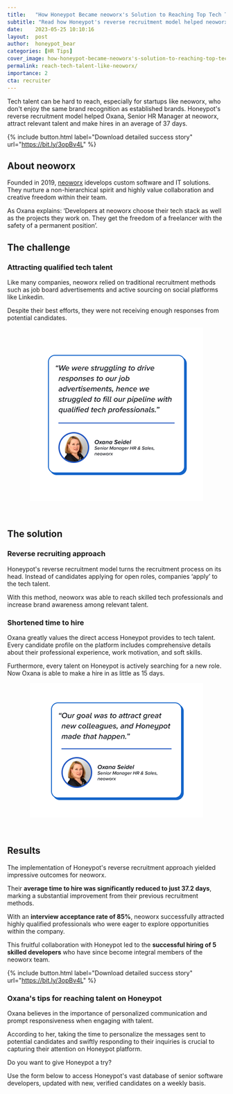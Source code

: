```yaml
---
title:   "How Honeypot Became neoworx's Solution to Reaching Top Tech Talent"
subtitle: "Read how Honeypot's reverse recruitment model helped neoworx to reach and hire tech talent."
date:    2023-05-25 10:10:16
layout:  post
author:  honeypot_bear
categories: [HR Tips]
cover_image: how-honeypot-became-neoworx's-solution-to-reaching-top-tech-talent-blog-header.png
permalink: reach-tech-talent-like-neoworx/
importance: 2
cta: recruiter
---
```


Tech talent can be hard to reach, especially for startups like neoworx, who don't enjoy the same brand recognition as established brands. Honeypot's reverse recruitment model helped Oxana, Senior HR Manager at neoworx, attract relevant talent and make hires in an average of 37 days.
<!--more-->


{% include button.html
  label="Download detailed success story"
  url="https://bit.ly/3opBv4L"
%}


## About neoworx

Founded in 2019, [neoworx](https://www.neoworx.eu/) idevelops custom software and IT solutions. They nurture a non-hierarchical spirit and highly value collaboration and creative freedom within their team.

As Oxana explains: ‘Developers at neoworx choose their tech stack as well as the projects they work on. They get the freedom of a freelancer with the safety of a permanent position’.

## The challenge

### Attracting qualified tech talent

Like many companies, neoworx relied on traditional recruitment methods such as job board advertisements and active sourcing on social platforms like Linkedin.

Despite their best efforts, they were not receiving enough responses from potential candidates. 

<p align="center"><img alt="Quote: We were struggling to drive responses to our job advertisements, hence we struggled to fill our pipeline with qualified tech professionals" src="/assets/images/oxana-neoworx-quote-1.png" style="width:400px !important;"></p><br>  

## The solution

### Reverse recruiting approach

Honeypot's reverse recruitment model turns the recruitment process on its head. Instead of candidates applying for open roles, companies ‘apply’ to the tech talent.

With this method, neoworx was able to reach skilled tech professionals and increase brand awareness among relevant talent.

### Shortened time to hire

Oxana greatly values the direct access Honeypot provides to tech talent. Every candidate profile on the platform includes comprehensive details about their professional experience, work motivation, and soft skills.

Furthermore, every talent on Honeypot is actively searching for a new role. Now Oxana is able to make a hire in as little as 15 days.

<p align="center"><img alt="Quote: Our goal was to attract great new colleagues, and Honeypot made that happen." src="/assets/images/oxana-neoworx-quote-2.png" style="width:400px !important;"></p><br> 

## Results

The implementation of Honeypot's reverse recruitment approach yielded impressive outcomes for neoworx.

Their **average time to hire was significantly reduced to just 37.2 days**, marking a substantial improvement from their previous recruitment methods. 

With an **interview acceptance rate of 85%**, neoworx successfully attracted highly qualified professionals who were eager to explore opportunities within the company.

This fruitful collaboration with Honeypot led to the **successful hiring of 5 skilled developers** who have since become integral members of the neoworx team.


{% include button.html
  label="Download detailed success story"
  url="https://bit.ly/3opBv4L"
%}


### Oxana's tips for reaching talent on Honeypot

Oxana believes in the importance of personalized communication and prompt responsiveness when engaging with talent.

According to her, taking the time to personalize the messages sent to potential candidates and swiftly responding to their inquiries is crucial to capturing their attention on Honeypot platform.


Do you want to give Honeypot a try?

Use the form below to access Honeypot's vast database of senior software developers, updated with new, verified candidates on a weekly basis.